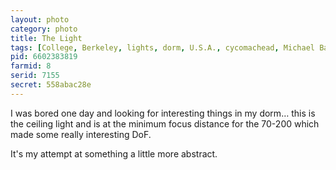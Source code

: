 ```yaml
---
layout: photo
category: photo
title: The Light
tags: [College, Berkeley, lights, dorm, U.S.A., cycomachead, Michael Ball, Canon, 7D]
pid: 6602383819
farmid: 8
serid: 7155
secret: 558abac28e
---
```



I was bored one day and looking for interesting things in my dorm… this is the ceiling light and is at the minimum focus distance for the 70-200 which made some really interesting DoF.

It's my attempt at something a little more abstract.
